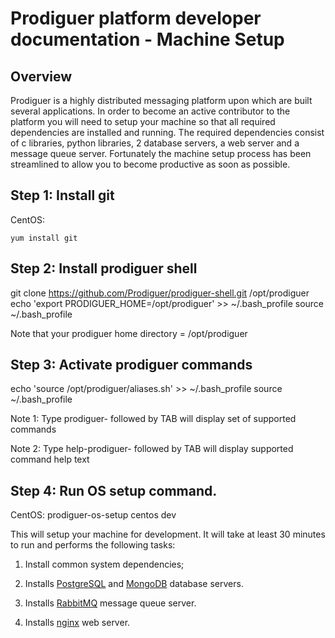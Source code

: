 # Prodiguer platform developer documentation - Machine Setup

## Overview

Prodiguer is a highly distributed messaging platform upon which are built several applications.  In order to become an active contributor to the platform you will need to setup your machine so that all required dependencies are installed and running.  The required dependencies consist of c libraries, python libraries, 2 database servers, a web server and a message queue server.  Fortunately the machine setup process has been streamlined to allow you to become productive as soon as possible.

## Step 1: Install git

CentOS:  
<pre><code>yum install git</pre></code>

## Step 2: Install prodiguer shell

git clone https://github.com/Prodiguer/prodiguer-shell.git /opt/prodiguer
echo 'export PRODIGUER_HOME=/opt/prodiguer' >> ~/.bash_profile
source ~/.bash_profile

Note that your prodiguer home directory = /opt/prodiguer

## Step 3: Activate prodiguer commands  

echo 'source /opt/prodiguer/aliases.sh' >> ~/.bash_profile
source ~/.bash_profile

Note 1: Type prodiguer- followed by TAB will display set of supported commands

Note 2: Type help-prodiguer- followed by TAB will display supported command help text

## Step 4: Run OS setup command.

CentOS: prodiguer-os-setup centos dev  

This will setup your machine for development.  It will take at least 30 minutes to run and performs the following tasks:

1.	Install common system dependencies;

2.	Installs [PostgreSQL](http://www.postgresql.org) and [MongoDB](https://www.mongodb.org) database servers.  

3.	Installs [RabbitMQ](https://www.rabbitmq.com) message queue server.  

4.	Installs [nginx](http://wiki.nginx.org/Main) web server.




